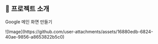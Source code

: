 ## 📝 프로젝트 소개
Google 메인 화면 만들기
<main 화면>
![Image](https://github.com/user-attachments/assets/16880edb-6824-40ae-9856-a8653822b5c0)
  
<br />
